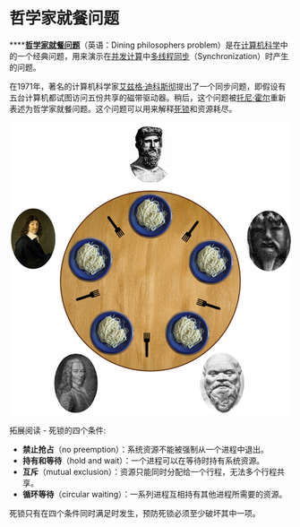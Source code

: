 # 哲学家就餐问题

\*\*\*\*[**哲学家就餐问题**](https://zh.wikipedia.org/wiki/%E5%93%B2%E5%AD%A6%E5%AE%B6%E5%B0%B1%E9%A4%90%E9%97%AE%E9%A2%98)（英语：Dining philosophers problem）是在[计算机科学](https://zh.wikipedia.org/wiki/%E8%AE%A1%E7%AE%97%E6%9C%BA%E7%A7%91%E5%AD%A6)中的一个经典问题，用来演示在[并发计算](https://zh.wikipedia.org/wiki/Concurrent_computing)中[多线程](https://zh.wikipedia.org/wiki/%E5%A4%9A%E7%BA%BF%E7%A8%8B)[同步](https://zh.wikipedia.org/wiki/%E5%90%8C%E6%AD%A5)（Synchronization）时产生的问题。

在1971年，著名的计算机科学家[艾兹格·迪科斯彻](https://zh.wikipedia.org/wiki/%E8%89%BE%E5%85%B9%E6%A0%BC%C2%B7%E8%BF%AA%E7%A7%91%E6%96%AF%E5%BD%BB)提出了一个同步问题，即假设有五台计算机都试图访问五份共享的磁带驱动器。稍后，这个问题被[托尼·霍尔](https://zh.wikipedia.org/wiki/%E6%89%98%E5%B0%BC%C2%B7%E9%9C%8D%E7%88%BE)重新表述为哲学家就餐问题。这个问题可以用来解释[死锁](https://zh.wikipedia.org/wiki/%E6%AD%BB%E7%B5%90)和资源耗尽。

![&#x54F2;&#x5B66;&#x5BB6;&#x5C31;&#x9910;&#x95EE;&#x9898;&#x56FE;&#x89E3;](.gitbook/assets/image%20%281%29.png)

拓展阅读 - 死锁的四个条件:

* **禁止抢占**（no preemption）：系统资源不能被强制从一个进程中退出。
* **持有和等待**（hold and wait）：一个进程可以在等待时持有系统资源。
* **互斥**（mutual exclusion）：资源只能同时分配给一个行程，无法多个行程共享。
* **循环等待**（circular waiting）：一系列进程互相持有其他进程所需要的资源。

死锁只有在四个条件同时满足时发生，预防死锁必须至少破坏其中一项。

